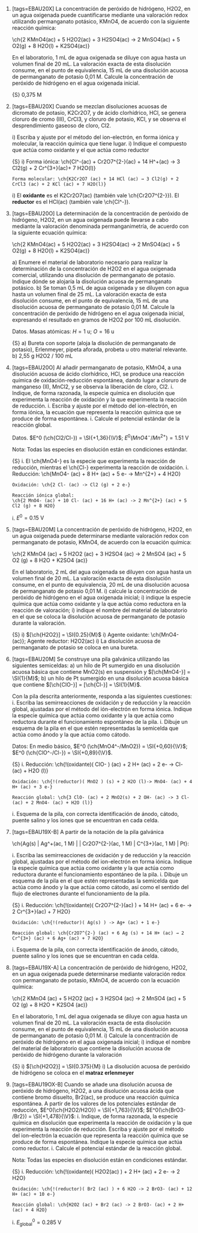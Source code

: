 1.  [tags=EBAU20X] La concentración de peróxido de hidrógeno, H2O2, en un agua oxigenada puede cuantificarse mediante una valoración redox utilizando permanganato potásico, KMnO4, de acuerdo con la siguiente reacción química:

    \ch{2 KMnO4(ac) + 5 H2O2(ac) + 3 H2SO4(ac) -> 2 MnSO4(ac) + 5 O2(g) + 8 H2O(l) + K2SO4(ac)}

    En el laboratorio, 1 mL de agua oxigenada se diluye con agua hasta un volumen final de 20 mL. La valoración exacta de esta disolución consume, en el punto de equivalencia, 15 mL de una disolución acuosa de permanganato de potasio 0,01 M. Calcule la concentración de peróxido de hidrógeno en el agua oxigenada inicial.

    {S} 0,375 M

1.  [tags=EBAU20X] Cuando se mezclan disoluciones acuosas de dicromato de potasio, K2Cr2O7, y de ácido clorhídrico, HCl, se genera cloruro de cromo (III), CrCl3, y cloruro de potasio, KCl, y se observa el desprendimiento gaseoso de cloro, Cl2.

    i)  Escriba y ajuste por el método del ion-electrón, en forma iónica y molecular, la reacción química que tiene lugar.
    i)  Indique el compuesto que actúa como oxidante y el que actúa como reductor

    {S}
    i)  Forma iónica: \ch{Cl^-(ac) + Cr2O7^{2-}(ac) + 14 H^+(ac) -> 3 Cl2(g) + 2 Cr^{3+}(ac)+ 7 H2O(l)}

        Forma molecular: \ch{K2Cr2O7 (ac) + 14 HCl (ac) → 3 Cl2(g) + 2 CrCl3 (ac) + 2 KCl (ac) + 7 H2O(l)}

    i)  El **oxidante** es el K2Cr2O7(ac) (también vale \ch{Cr2O7^{2-}}). El **reductor** es el HCl(ac) (también vale \ch{Cl^-}).

1.  [tags=EBAU20O] La determinación de la concentración de peróxido de hidrógeno, H2O2, en un agua oxigenada puede llevarse a cabo mediante la valoración denominada permanganimetría, de acuerdo con la siguiente ecuación química:

    \ch{2 KMnO4(ac) + 5 H2O2(ac) + 3 H2SO4(ac) -> 2 MnSO4(ac) + 5 O2(g) + 8 H2O(l) + K2SO4(ac)}

    a)  Enumere el material de laboratorio necesario para realizar la determinación de la concentración de H2O2 en el agua oxigenada comercial, utilizando una disolución de permanganato de potasio. Indique dónde se alojaría la disolución acuosa de permanganato potásico.
    b)  Se toman 0,5 mL de agua oxigenada y se diluyen con agua hasta un volumen final de 25 mL. La valoración exacta de esta disolución consume, en el punto de equivalencia, 15 mL de una disolución acuosa de permanganato de potasio 0,01 M. Calcule la concentración de peróxido de hidrógeno en el agua oxigenada inicial, expresando el resultado en gramos de H2O2 por 100 mL disolución.
    
    Datos. Masas atómicas: $H = 1$ u; $O = 16$ u

    {S}
    a) Bureta con soporte (aloja la disolución de permanganato de potasio), Erlenmeyer, pipeta aforada, probeta u otro material relevante.
    b) 2,55 g H2O2 / 100 mL

1.  [tags=EBAU20O] Al añadir permanganato de potasio, KMnO4, a una disolución acuosa de ácido clorhídrico, HCl, se produce una reacción química de oxidación-reducción espontánea, dando lugar a cloruro de manganeso (II), MnCl2, y se observa la liberación de cloro, Cl2.
    i.  Indique, de forma razonada, la especie química en disolución que experimenta la reacción de oxidación y la que experimenta la reacción de reducción.
    i.  Escriba y ajuste por el método del ion-electrón, en forma iónica, la ecuación que representa la reacción química que se produce de forma espontánea.
    i.  Calcule el potencial estándar de la reacción global. 

    Datos. $E^0 (\ch{Cl2/Cl-}) = \SI{+1,36}{\V}$; $E^0 (MnO4^-/Mn^{2+}) = \SI{+1,51}{\V}$

    Nota: Todas las especies en disolución están en condiciones estándar.

    {S}
    i.  El \ch{MnO4-} es la especie que experimenta la reacción de reducción, mientras el \ch{Cl-} experimenta la reacción de oxidación.
    i.  Reducción: \ch{MnO4- (ac) + 8 H+ (ac) + 5 e- -> Mn^{2+} + 4 H2O}
        
        Oxidación: \ch{2 Cl- (ac) -> Cl2 (g) + 2 e-}

        Reacción iónica global:
        \ch{2 MnO4- (ac) + 10 Cl- (ac) + 16 H+ (ac) -> 2 Mn^{2+} (ac) + 5 Cl2 (g) + 8 H2O}
    i.  $E^0 = \SI{0.15}{\V}$

1.  [tags=EBAU20M] La concentración de peróxido de hidrógeno, H2O2, en un agua oxigenada puede determinarse mediante valoración redox con permanganato de potasio, KMnO4, de acuerdo con la ecuación química:

    \ch{2 KMnO4 (ac) + 5 H2O2 (ac) + 3 H2SO4 (ac) -> 2 MnSO4 (ac) + 5 O2 (g) + 8 H2O + K2SO4 (ac)}

    En el laboratorio, 2 mL del agua oxigenada se diluyen con agua hasta un volumen final de 20 mL. La valoración exacta de esta disolución consume, en el punto de equivalencia, 20 mL de una disolución acuosa de permanganato de potasio 0,01 M.
    i)  calcule la concentración de peróxido de hidrógeno en el agua oxigenada inicial;
    i)  indique la especie química que actúa como oxidante y la que actúa como reductora en la reacción de valoración;
    i)  indique el nombre del material de laboratorio en el que se coloca la disolución acuosa de permanganato de potasio durante la valoración.

    {S}
    i)  $[\ch{H2O2}] = \SI{0.25}{M}$
    i)  Agente oxidante: \ch{MnO4- (ac)}; Agente reductor: H2O2(ac)
    i)  La disolución acuosa de permanganato de potasio se coloca en una bureta.

1.  [tags=EBAU20M] Se construye una pila galvánica utilizando las siguientes semiceldas:
    a)  un hilo de Pt sumergido en una disolución acuosa básica que contiene MnO2(s) en suspensión y $[\ch{MnO4-}] = \SI{1}{M}$;
    b)  un hilo de Pt sumergido en una disolución acuosa básica que contiene $[\ch{ClO-}] = [\ch{Cl-}] = \SI{1}{M}$.

    Con la pila descrita anteriormente, responda a las siguientes cuestiones:
    i.  Escriba las semirreacciones de oxidación y de reducción y la reacción global, ajustadas por el método del ión-electrón en forma iónica. Indique la especie química que actúa como oxidante y la que actúa como reductora durante el funcionamiento espontáneo de la pila.
    i.  Dibuje un esquema de la pila en el que estén representadas la semicelda que actúa como ánodo y la que actúa como cátodo.

    Datos: En medio básico, $E^0 (\ch{MnO4^-/MnO2}) = \SI{+0,60}{\V}$; $E^0 (\ch{ClO^-/Cl-}) = \SI{+0,89}{\V}$.

    {S}
    i.  Reducción: \ch{!(oxidante)( ClO- ) (ac) + 2 H+ (ac) + 2 e- -> Cl- (ac) + H2O (l)}
        
        Oxidación: \ch{!(reductor)( MnO2 ) (s) + 2 H2O (l)-> MnO4- (ac) + 4 H+ (ac) + 3 e-}

        Reacción global: \ch{3 ClO- (ac) + 2 MnO2(s) + 2 OH- (ac) -> 3 Cl- (ac) + 2 MnO4- (ac) + H2O (l)}
    i.  Esquema de la pila, con correcta identificación de ánodo, cátodo, puente salino y los iones que se encuentran en cada celda.

1.  [tags=EBAU19X-B] A partir de la notación de la pila galvánica

    \ch{Ag(s) | Ag^+(ac, 1 M) | | Cr2O7^{2-}(ac, 1 M) | C^{3+}(ac, 1 M) | Pt}:

    i.  Escriba las semirreacciones de oxidación y de reducción y la reacción global, ajustadas por el método del ion-electrón en forma iónica. Indique la especie química que actúa como oxidante y la que actúa como reductora durante el funcionamiento espontáneo de la pila.
    i.  Dibuje un esquema de la pila en el que estén representadas la semicelda que actúa como ánodo y la que actúa como cátodo, así como el sentido del flujo de electrones durante el funcionamiento de la pila.

    {S}
    i.  Reducción: \ch{!(oxidante)( Cr2O7^{2-}(ac) ) + 14 H+ (ac) + 6 e- -> 2 Cr^{3+}(ac) + 7 H2O}

        Oxidación: \ch{!(reductor)( Ag(s) ) -> Ag+ (ac) + 1 e-}

        Reacción global: \ch{Cr2O7^{2-} (ac) + 6 Ag (s) + 14 H+ (ac) → 2 Cr^{3+} (ac) + 6 Ag+ (ac) + 7 H2O}
    i.  Esquema de la pila, con correcta identificación de ánodo, cátodo, puente salino y los iones que se encuentran en cada celda.

1.  [tags=EBAU19X-A] La concentración de peróxido de hidrógeno, H2O2, en un agua oxigenada puede determinarse mediante valoración redox con permanganato de potasio, KMnO4, de acuerdo con la ecuación química:

    \ch{2 KMnO4 (ac) + 5 H2O2 (ac) + 3 H2SO4 (ac) -> 2 MnSO4 (ac) + 5 O2 (g) + 8 H2O + K2SO4 (ac)}

    En el laboratorio, 1 mL del agua oxigenada se diluye con agua hasta un volumen final de 20 mL. La valoración exacta de esta disolución consume, en el punto de equivalencia, 15 mL de una disolución acuosa de permanganato de potasio 0,01 M.
    i)  Calcule la concentración de peróxido de hidrógeno en el agua oxigenada inicial;
    i)  indique el nombre del material de laboratorio que contiene la disolución acuosa de peróxido de hidrógeno durante la valoración

    {S}
    i)  $[\ch{H2O2}] = \SI{0.375}{M}
    i)  La disolución acuosa de peróxido de hidrógeno se coloca en el **matraz erlenmeyer**

1.  [tags=EBAU19OX-B] Cuando se añade una disolución acuosa de peróxido de hidrógeno, H2O2, a una disolución acuosa ácida que contiene bromo disuelto, Br2(ac), se produce una reacción química espontánea. A partir de los valores de los potenciales estándar de reducción, $E^0(\ch{H2O2/H2O}) = \SI{+1,763}{\V}$; $E^0(\ch{BrO3- /Br2}) = \SI{+1,478}{\V}$:
    i.  Indique, de forma razonada, la especie química en disolución que experimenta la reacción de oxidación y la que experimenta la reacción de reducción. Escriba y ajuste por el método del ion–electrón la ecuación que representa la reacción química que se produce de forma espontánea. Indique la especie química que actúa como reductor.
    i.  Calcule el potencial estándar de la reacción global.

    Nota: Todas las especies en disolución están en condiciones estándar.

    {S}
    i.  Reducción: \ch{!(oxidante)( H2O2(ac) ) + 2 H+ (ac) + 2 e- -> 2 H2O}

        Oxidación: \ch{!(reductor)( Br2 (ac) ) + 6 H2O -> 2 BrO3- (ac) + 12 H+ (ac) + 10 e-}

        Reacción global: \ch{H2O2 (ac) + Br2 (ac) -> 2 BrO3- (ac) + 2 H+ (ac) + 4 H2O}
    i.  $E^0_\text{global} = \SI{0.285}{\V}$